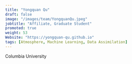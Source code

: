 ```yaml
---
title: "Yongquan Qu"
draft: false
image: "/images/team/YongquanQu.jpeg"
jobtitle: "Affiliate, Graduate Student"
promoted: true
weight: 53
Website: "https://yongquan-qu.github.io"
tags: [Atmosphere, Machine Learning, Data Assimilation]
---
```



Columbia University
